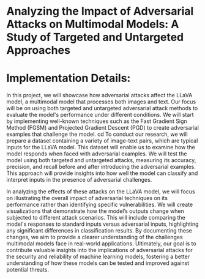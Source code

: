 # Analyzing the Impact of Adversarial Attacks on Multimodal Models: A Study of Targeted and Untargeted Approaches

# Implementation Details:
In this project, we will showcase how adversarial attacks affect the LLaVA model, a multimodal model that processes both images and text. Our focus will be on using both targeted and untargeted adversarial attack methods to evaluate the model's performance under different conditions. We will start by implementing well-known techniques such as the Fast Gradient Sign Method (FGSM) and Projected Gradient Descent (PGD) to create adversarial examples that challenge the model.
cd 
To conduct our research, we will prepare a dataset containing a variety of image-text pairs, which are typical inputs for the LLaVA model. This dataset will enable us to examine how the model responds when faced with adversarial examples. We will test the model using both targeted and untargeted attacks, measuring its accuracy, precision, and recall before and after introducing the adversarial examples. This approach will provide insights into how well the model can classify and interpret inputs in the presence of adversarial challenges.

In analyzing the effects of these attacks on the LLaVA model, we will focus on illustrating the overall impact of adversarial techniques on its performance rather than identifying specific vulnerabilities. We will create visualizations that demonstrate how the model’s outputs change when subjected to different attack scenarios. This will include comparing the model's responses to standard inputs versus adversarial inputs, highlighting any significant differences in classification results. By documenting these changes, we aim to provide a clearer understanding of the challenges multimodal models face in real-world applications. Ultimately, our goal is to contribute valuable insights into the implications of adversarial attacks for the security and reliability of machine learning models, fostering a better understanding of how these models can be tested and improved against potential threats.